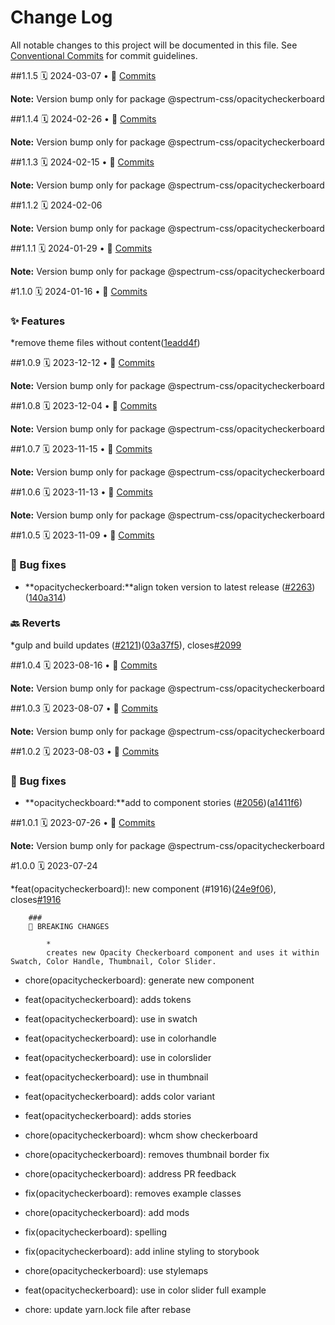 # Change Log

All notable changes to this project will be documented in this file.
See [Conventional Commits](https://conventionalcommits.org) for commit guidelines.

<a name="1.1.5"></a>
##1.1.5
🗓
2024-03-07 • 📝 [Commits](https://github.com/adobe/spectrum-css/compare/@spectrum-css/opacitycheckerboard@1.1.4...@spectrum-css/opacitycheckerboard@1.1.5)

**Note:** Version bump only for package @spectrum-css/opacitycheckerboard

<a name="1.1.4"></a>
##1.1.4
🗓
2024-02-26 • 📝 [Commits](https://github.com/adobe/spectrum-css/compare/@spectrum-css/opacitycheckerboard@1.1.3...@spectrum-css/opacitycheckerboard@1.1.4)

**Note:** Version bump only for package @spectrum-css/opacitycheckerboard

<a name="1.1.3"></a>
##1.1.3
🗓
2024-02-15 • 📝 [Commits](https://github.com/adobe/spectrum-css/compare/@spectrum-css/opacitycheckerboard@1.1.2...@spectrum-css/opacitycheckerboard@1.1.3)

**Note:** Version bump only for package @spectrum-css/opacitycheckerboard

<a name="1.1.2"></a>
##1.1.2
🗓
2024-02-06

**Note:** Version bump only for package @spectrum-css/opacitycheckerboard

<a name="1.1.1"></a>
##1.1.1
🗓
2024-01-29 • 📝 [Commits](https://github.com/adobe/spectrum-css/compare/@spectrum-css/opacitycheckerboard@1.1.0...@spectrum-css/opacitycheckerboard@1.1.1)

**Note:** Version bump only for package @spectrum-css/opacitycheckerboard

<a name="1.1.0"></a>
#1.1.0
🗓
2024-01-16 • 📝 [Commits](https://github.com/adobe/spectrum-css/compare/@spectrum-css/opacitycheckerboard@1.0.9...@spectrum-css/opacitycheckerboard@1.1.0)

### ✨ Features

\*remove theme files without content([1eadd4f](https://github.com/adobe/spectrum-css/commit/1eadd4f))

<a name="1.0.9"></a>
##1.0.9
🗓
2023-12-12 • 📝 [Commits](https://github.com/adobe/spectrum-css/compare/@spectrum-css/opacitycheckerboard@1.0.8...@spectrum-css/opacitycheckerboard@1.0.9)

**Note:** Version bump only for package @spectrum-css/opacitycheckerboard

<a name="1.0.8"></a>
##1.0.8
🗓
2023-12-04 • 📝 [Commits](https://github.com/adobe/spectrum-css/compare/@spectrum-css/opacitycheckerboard@1.0.7...@spectrum-css/opacitycheckerboard@1.0.8)

**Note:** Version bump only for package @spectrum-css/opacitycheckerboard

<a name="1.0.7"></a>
##1.0.7
🗓
2023-11-15 • 📝 [Commits](https://github.com/adobe/spectrum-css/compare/@spectrum-css/opacitycheckerboard@1.0.5...@spectrum-css/opacitycheckerboard@1.0.7)

**Note:** Version bump only for package @spectrum-css/opacitycheckerboard

<a name="1.0.6"></a>
##1.0.6
🗓
2023-11-13 • 📝 [Commits](https://github.com/adobe/spectrum-css/compare/@spectrum-css/opacitycheckerboard@1.0.5...@spectrum-css/opacitycheckerboard@1.0.6)

**Note:** Version bump only for package @spectrum-css/opacitycheckerboard

<a name="1.0.5"></a>
##1.0.5
🗓
2023-11-09 • 📝 [Commits](https://github.com/adobe/spectrum-css/compare/@spectrum-css/opacitycheckerboard@1.0.4...@spectrum-css/opacitycheckerboard@1.0.5)

### 🐛 Bug fixes

- **opacitycheckerboard:**align token version to latest release ([#2263](https://github.com/adobe/spectrum-css/issues/2263))([140a314](https://github.com/adobe/spectrum-css/commit/140a314))

### 🔙 Reverts

\*gulp and build updates ([#2121](https://github.com/adobe/spectrum-css/issues/2121))([03a37f5](https://github.com/adobe/spectrum-css/commit/03a37f5)), closes[#2099](https://github.com/adobe/spectrum-css/issues/2099)

<a name="1.0.4"></a>
##1.0.4
🗓
2023-08-16 • 📝 [Commits](https://github.com/adobe/spectrum-css/compare/@spectrum-css/opacitycheckerboard@1.0.3...@spectrum-css/opacitycheckerboard@1.0.4)

**Note:** Version bump only for package @spectrum-css/opacitycheckerboard

<a name="1.0.3"></a>
##1.0.3
🗓
2023-08-07 • 📝 [Commits](https://github.com/adobe/spectrum-css/compare/@spectrum-css/opacitycheckerboard@1.0.2...@spectrum-css/opacitycheckerboard@1.0.3)

**Note:** Version bump only for package @spectrum-css/opacitycheckerboard

<a name="1.0.2"></a>
##1.0.2
🗓
2023-08-03 • 📝 [Commits](https://github.com/adobe/spectrum-css/compare/@spectrum-css/opacitycheckerboard@1.0.1...@spectrum-css/opacitycheckerboard@1.0.2)

### 🐛 Bug fixes

- **opacitycheckboard:**add to component stories ([#2056](https://github.com/adobe/spectrum-css/issues/2056))([a1411f6](https://github.com/adobe/spectrum-css/commit/a1411f6))

<a name="1.0.1"></a>
##1.0.1
🗓
2023-07-26 • 📝 [Commits](https://github.com/adobe/spectrum-css/compare/@spectrum-css/opacitycheckerboard@1.0.0...@spectrum-css/opacitycheckerboard@1.0.1)

**Note:** Version bump only for package @spectrum-css/opacitycheckerboard

<a name="1.0.0"></a>
#1.0.0
🗓
2023-07-24

\*feat(opacitycheckerboard)!: new component (#1916)([24e9f06](https://github.com/adobe/spectrum-css/commit/24e9f06)), closes[#1916](https://github.com/adobe/spectrum-css/issues/1916)

    	###
    	🛑 BREAKING CHANGES

    		*
    		creates new Opacity Checkerboard component and uses it within Swatch, Color Handle, Thumbnail, Color Slider.

- chore(opacitycheckerboard): generate new component

- feat(opacitycheckerboard): adds tokens

- feat(opacitycheckerboard): use in swatch

- feat(opacitycheckerboard): use in colorhandle

- feat(opacitycheckerboard): use in colorslider

- feat(opacitycheckerboard): use in thumbnail

- feat(opacitycheckerboard): adds color variant

- feat(opacitycheckerboard): adds stories

- chore(opacitycheckerboard): whcm show checkerboard

- chore(opacitycheckerboard): removes thumbnail border fix

- chore(opacitycheckerboard): address PR feedback

- fix(opacitycheckerboard): removes example classes

- chore(opacitycheckerboard): add mods

- fix(opacitycheckerboard): spelling

- fix(opacitycheckerboard): add inline styling to storybook

- chore(opacitycheckerboard): use stylemaps

- feat(opacitycheckerboard): use in color slider full example

- chore: update yarn.lock file after rebase
